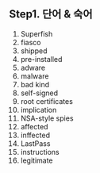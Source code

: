 
## Step1. 단어 & 숙어

1. Superfish
2. fiasco
3. shipped
4. pre-installed
5. adware
6. malware
7. bad kind
8. self-signed
9. root certificates
10. implication
11. NSA-style spies
12. affected
13. inffected
14. LastPass
15. instructions
16. legitimate